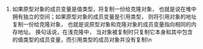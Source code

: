 1. 如果原型对象的成员变量是值类型，将复制一份给克隆对象，
也就是说在堆中拥有独立的空间；如果原型对象的成员变量是引用类型，
则将引用对象的地址复制一份给克隆对象，
也就是说原型对象和克隆对象的成员变量指向相同的内存地址。
换句话说，在浅克隆中，
当对象被复制时只复制它本身和其中包含的值类型的成员变量，而引用类型的成员对象并没有复制\n
